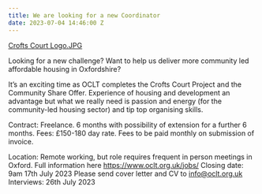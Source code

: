 ```yaml
---
title: We are looking for a new Coordinator
date: 2023-07-04 14:46:00 Z
---
```


 [Crofts Court Logo.JPG](/uploads/Crofts%20Court%20Logo.JPG)

Looking for a new challenge? 
Want to help us deliver more community led affordable housing in Oxfordshire?

It’s an exciting time as OCLT completes the Crofts Court Project and the Community Share Offer.
Experience of housing and development an advantage but what we really need is passion and energy (for the community-led housing sector) and tip top organising skills.

Contract: Freelance. 6 months with possibility of extension for a further 6 months.
Fees: £150-180 day rate. Fees to be paid monthly on submission of invoice.

Location: Remote working, but role requires frequent in person meetings in Oxford.
Full information here https://www.oclt.org.uk/jobs/ 
Closing date: 9am 17th July 2023
Please send cover letter and CV to info@oclt.org.uk  
Interviews: 26th July 2023
